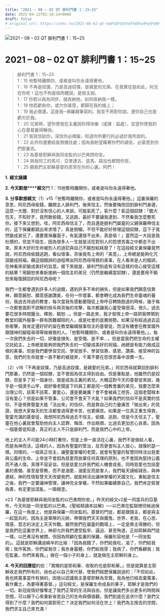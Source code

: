 ```yaml
---
title: "2021 – 08 – 02 QT 腓利門書 1：15~25"
date: 2025-04-12T02:18:14+0800
draft: false
# original_url: https://cmtc.tw/2021-08-02-qt-%e8%85%93%e5%88%a9%e9%96%80%e6%9b%b8-1%ef%bc%9a1525
---
```


![2021 – 08 – 02 QT 腓利門書 1：15~25](/images/qt.jpg   "2021 – 08 – 02 QT 腓利門書 1：15~25")

# 2021 – 08 – 02 QT 腓利門書 1：15~25

> 腓利門書 1：15~25  
> 1：15 他暫時離開你，或者是叫你永遠得著他，  
> 1：16 不再是奴僕，乃是高過奴僕，是親愛的兄弟。在我實在是如此，何況在你呢！這也不拘是按肉體說，是按主說。  
> 1：17 你若以我為同伴，就收納他，如同收納我一樣。  
> 1：18 他若虧負你，或欠你甚麼，都歸在我的帳上；  
> 1：19 我必償還，這是我─保羅親筆寫的。我並不用對你說，連你自己也是虧欠於我。  
> 1：20 兄弟啊，望你使我在主裏因你得快樂（或譯：益處），並望你使我的心在基督裏得暢快。  
> 1：21 我寫信給你，深信你必順服，知道你所要行的必過於我所說的。  
> 1：22 此外你還要給我預備住處；因為我盼望藉著你們的禱告，必蒙恩到你們那裏去。  
> 1：23 為基督耶穌與我同坐監的以巴弗問你安。  
> 1：24 與我同工的馬可、亞里達古、底馬、路加也都問你安。  
> 1：25 願我們主耶穌基督的恩常在你的心裏。阿們！

**1.** **經文誦讀**

**2. 今天默想****經文**門 1：15他暫時離開你，或者是叫你永遠得著他。

**3. 分享默想經文**（1）v15「他暫時離開你，或者是叫你永遠得著他。」這裏保羅的意思，阿尼西母偷錢，離開主人腓利門，後來信主，然後要悔改回到腓利門身邊，這麼一大圈．對於沒有信心的人來說，可能氣死了。氣什麼？氣這個奴隸：「膽大包天，不知好歹，竟然敢偷錢，又逃跑，最好不要讓我逮到，不然看我怎麼整死你。接下來又想到，哇，阿尼西母信主了，而且還是腓利門屬靈的父親保羅帶信主的，這下保羅都跳出來求情了，真是倒楣，不但不能好好修理這個奴隸，這下子竟然變成弟兄了，還要賣保羅面子，有氣還發不出來，真是嘔！」當然這一大段是我杜撰的，但並不陌生，因為很多人一生就是活在對別人的怨恨苦毒之中都走不出來，原本大好的生命被別人的過犯與自己不饒恕給耗廢了！在這段經文裏保羅竟然說，阿尼西母偷錢逃跑，看似壞事，背後竟有上帝的「美意」，上帝總是能夠化咒詛變成祝福，藉這個錯誤的過程帶出阿尼西母得救的美事，在人看來是人的錯誤，在神看來卻變成美好的旨意。接下來就是，腓利門到底有沒有這樣的信心接受這樣的結果？用饒恕來重新接納一個信主的弟兄（仍然是繼續當奴隸），還是要用不饒恕來報復歸回的阿尼西母呢？

我們一生都會遇到許多人的過錯，遇到許多不幸的損失，但是如果我們願意信靠神，願意饒恕、願意感謝讚美，任何一件壞事，都會轉化成為我們生命靈魂的養份。我過去待過的教會，每次當我有感動要隨從上帝呼召轉換跑道的時候，幾乎每一次都會面對不諒解的排斥與背後的攻擊，每次都讓我心靈受傷很深，很久。過去要花很多時間醫治、釋放、饒恕…。但是一路走來，我才發現上帝一路把我帶領到教堂的牆外服事一群有困難攔阻的人，或是社會的底層弱勢。如果沒有經過過去這些衝擊，我肯定還好好的留在教堂繼續服事信主的基督徒，而沒有機會在教堂牆外跟隨神的腳蹤尋得等候被救的人。「他暫時離開你，或者是叫你永遠得著他。」，每一次我們失去的一切，好像是損失、是受傷、是不幸…，但是當我們把生命的主權交託給主，上帝總是能夠把我們失去的一切變成美好的祝福，祂總是有能力做成這樣的美事。但是我們要學習交託、學習放手、學習信靠、感恩、讚美、接受神的旨意，我們的生命就會一直不斷的被提昇，千萬不要在怨恨苦毒中浪費一生。

（2）v16「不再是奴僕，乃是高過奴僕，是親愛的兄弟。」阿尼西母就算回到腓利門那裏，仍然是一個奴隸，並不會因為信主得到自由。但是重點是，他雖然仍是奴隸，但是多了另一個身份，就是成為主裏的弟兄。大概這對今天的基督徒來說，幾乎是一個燙手山竽，就好像老闆底下的員工都是同一個教會裏的弟兄，我要怎麼來治理公司，該罵不該罵，要愛心，還是要嚴厲？會不會被員工控告，這個老闆根本沒有愛心？但是如果不管事，公司會不會天下大亂？如果我們的信仰不是真實的信仰，不是倚靠聖靈大能「活出來」的信仰，而是靠自己的力量痛苦「做出來」的見證，我想大家每天的生活都會過得更辛苦，也更痛苦。如果是一位真正重生得救，聖靈充滿的基督徒，我想阿尼西母過去不信主，偷錢、逃跑，但是今天信主了，聖靈在他心裏就會幫助他向主人認罪、悔改、作出賠償，比過去更加忠心良善。因為一個基督徒知道，真正的主人不只是腓利門，而是我們心中的上帝。

地上的主人不可能24小時盯著你，但是上帝一直活在心裏，我們不是做給人看，而是為神而活，這樣的人，因為有聖靈的管治，反而更會叫主人放心，就像約瑟一樣。同樣的，一個真正信主，讓聖靈掌權的老闆，就會有聖靈的智慧同時活出慈愛與公義的生命。上帝並不會因為慈愛而放棄任何真理的原則，也不會因為堅持公義而不通人情。真理不容妥協，但是慈愛允許我們給人機會成長，同時慈愛也包括愛裏的責備、甚至是管教，而不是溺愛，溺愛反而是害人，我們每天讀經禱告，與神連結，神的性情智慧天天改變我們，就能夠活出讓神掌權的天國文化，重點是信主之後，我們一定要讓神管理，讓神完全掌權，不然如果繼續靠自己，我們肯定假冒偽善，肯定更加混亂，一踏糊塗。

v23「為基督耶穌與我同坐監的以巴弗問你安。」昨天的經文v2是一同當兵的亞基布，今天則是一同坐監的以巴弗。《聖經精讀本註解》──以巴弗在監獄裡伺候過保羅，在這一角度上，他是與保羅一同坐監的。基督的門徒，都是跟隨主，都是與主一起當兵的，因為主是軍隊的元帥，帶領我們天天與魔鬼、世界、老我，在心思、情感、意志的決定上天天作戰。雖然我們在屬靈的戰場上，一定是靠主得勝的，但是我們在這裏世界上，神卻允許我們遭受監牢、逼迫、甚至殉道，正如耶穌與門徒一樣。以巴弗沒有被關，但因為照顧在監裏的保羅，保羅形容他是「一同坐監的」。這就是耶穌講過綿羊的比喻：「因為我餓了，你們給我吃，渴了，你們給我喝；我作客旅，你們留我住；我赤身露體，你們給我穿；我病了，你們看顧我；我在監裏，你們來看我。」做在一個小子的身上，就是做在主耶穌的身上。

**4. 今天的回應從**約伯：「賞賜的是耶和華、收取的也是耶和華。」但是就算是主耶穌收走我們所有的，祂也必以自己來代替，使我們經歷保羅說過的：「不但如此，我也將萬事當作有損的，因我以認識我主基督耶穌為至寶。我為他已經丟棄萬事，看作糞士，為要得著基督。」這句經文，是保羅生命成長的果子，耶穌才是我們的一切。新冠疫情好像奪走了我們正常的生活與自由，但是讓我們多出更多的時間與空間，可以靜下心來重新省思自己的生命與價值觀，我們到底在追求什麼？我們又得到了什麼？我們如何面對死亡？決定我們如何活在世上！我們為主捨去的空間，我們求主自己來充滿！